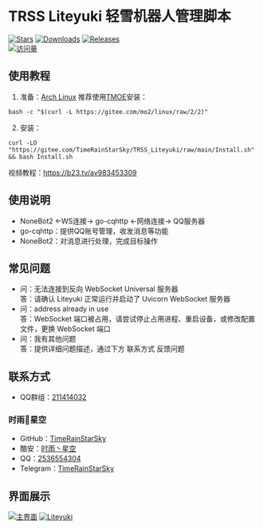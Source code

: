 # TRSS Liteyuki 轻雪机器人管理脚本
[![Stars](https://img.shields.io/github/stars/TimeRainStarSky/TRSS_Liteyuki?color=yellow&label=收藏)](https://github.com/TimeRainStarSky/TRSS_Liteyuki/stargazers)
[![Downloads](https://img.shields.io/github/downloads/TimeRainStarSky/TRSS_Liteyuki/total?color=blue&label=下载)](https://gitee.com/TimeRainStarSky/TRSS_Liteyuki/raw/main/Install.sh)
[![Releases](https://img.shields.io/github/v/release/TimeRainStarSky/TRSS_Liteyuki?color=green&label=发布版本)](https://github.com/TimeRainStarSky/TRSS_Liteyuki/releases/latest)  
[![访问量](https://profile-counter.glitch.me/TimeRainStarSky-TRSS_Liteyuki/count.svg)](https://timerainstarsky.github.io/TRSS_Liteyuki)

## 使用教程
1. 准备：[Arch Linux](https://archlinux.org) 推荐使用[TMOE](https://gitee.com/mo2/linux)安装：
```
bash -c "$(curl -L https://gitee.com/mo2/linux/raw/2/2)"
```

2. 安装：
```
curl -LO "https://gitee.com/TimeRainStarSky/TRSS_Liteyuki/raw/main/Install.sh" && bash Install.sh
```
视频教程：https://b23.tv/av983453309

## 使用说明
- NoneBot2 <-WS连接-> go-cqhttp <-网络连接-> QQ服务器
- go-cqhttp：提供QQ账号管理，收发消息等功能
- NoneBot2：对消息进行处理，完成目标操作

## 常见问题
- 问：无法连接到反向 WebSocket Universal 服务器  
答：请确认 Liteyuki 正常运行并启动了 Uvicorn WebSocket 服务器
- 问：address already in use  
答：WebSocket 端口被占用，请尝试停止占用进程、重启设备，或修改配置文件，更换 WebSocket 端口
- 问：我有其他问题  
答：提供详细问题描述，通过下方 联系方式 反馈问题

## 联系方式
- QQ群组：[211414032](https://jq.qq.com/?k=QU1xGLEB)
### 时雨🌌星空
- GitHub：[TimeRainStarSky](https://github.com/TimeRainStarSky)
- 酷安：[时雨丶星空](http://www.coolapk.com/u/2650948)
- QQ：[2536554304](https://qm.qq.com/cgi-bin/qm/qr?k=x8LtlP8vwZs7qLwmsbCsyLoAHy7Et1Pj)
- Telegram：[TimeRainStarSky](https://t.me/TimeRainStarSky)

## 界面展示
[![主界面](https://cdn.jsdelivr.net/gh/TimeRainStarSky/TRSS_Liteyuki@main/Picture/Main.png)](https://github.com/TimeRainStarSky/TRSS_Liteyuki)
[![Liteyuki](https://cdn.jsdelivr.net/gh/TimeRainStarSky/TRSS_Liteyuki@main/Picture/Liteyuki.png)](https://github.com/snowyfirefly/Liteyuki-Bot)